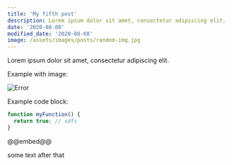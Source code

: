 ```yaml
---
title: 'My fifth post'
description: Lorem ipsum dolor sit amet, consectetur adipiscing elit.
date: '2020-08-08'
modified_date: '2020-08-08'
image: /assets/images/posts/random-img.jpg
---
```


Lorem ipsum dolor sit amet, consectetur adipiscing elit.

Example with image:

![Error](@@baseUrl@@/assets/images/posts/error.png)

Example code block:

```js
function myFunction() {
  return true; // sdfs
}
```


@@embed@@


some text after that